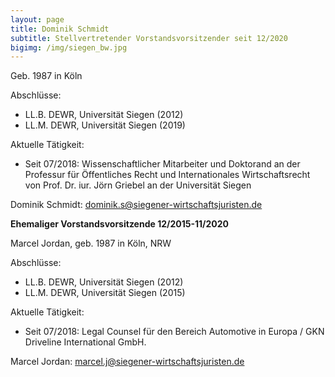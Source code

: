 ```yaml
---
layout: page
title: Dominik Schmidt
subtitle: Stellvertretender Vorstandsvorsitzender seit 12/2020
bigimg: /img/siegen_bw.jpg
---
```



Geb. 1987 in Köln

Abschlüsse:

  * LL.B. DEWR, Universität Siegen (2012)
  * LL.M. DEWR, Universität Siegen (2019)

Aktuelle Tätigkeit:

  * Seit 07/2018: Wissenschaftlicher Mitarbeiter und Doktorand an der Professur für Öffentliches Recht und Internationales Wirtschaftsrecht von Prof. Dr. iur. Jörn Griebel an der Universität Siegen

Dominik Schmidt: <dominik.s@siegener-wirtschaftsjuristen.de>



**Ehemaliger Vorstandsvorsitzende 12/2015-11/2020**

Marcel Jordan, geb. 1987 in Köln, NRW

Abschlüsse:

  * LL.B. DEWR, Universität Siegen (2012)
  * LL.M. DEWR, Universität Siegen (2015)

Aktuelle Tätigkeit:

  * Seit 07/2018: Legal Counsel für den Bereich Automotive in Europa / GKN Driveline International GmbH.

Marcel Jordan: <marcel.j@siegener-wirtschaftsjuristen.de>



